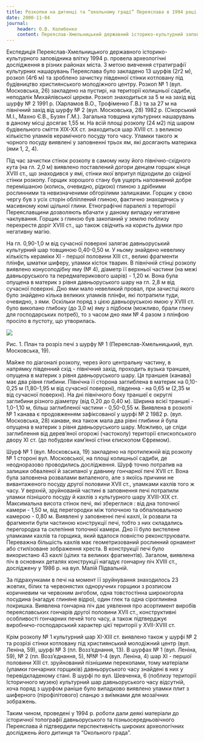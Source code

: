 ```yaml
---
title: Розкопки на дитинці та “окольному граді” Переяслава в 1994 році
date: 2000-11-04
journal:
    header: О.В. Колибенко
    content: Переяслав-Хмельницький державний історико-культурний заповідник
---
```


Експедиція Переяслав-Хмельницького державного історико-культурного заповідника влітку 1994 р. провела археологічні дослідження в різних районах міста. З метою вивчення стратиграфії культурних нашарувань Переяслава було закладено 13 шурфів (2ґ2 м), розкоп (4ґ6 м) та зроблено зачистку південної стінки котловану під будівництво християнського молодіжного центру.
Розкоп № 1 (вул. Московська, 26) закладено на пустирі, на території колишньої садиби, неподалік Михайлівської церкви. Розкоп знаходиться за 5 м на захід від шурфу № 2 1991 р. (Харламов В.О., Трофіменко Г.В.) та за 27 м на північний захід від шурфу № 2 (вул. Московська, 28) 1982 р. (Сікорський М.І., Махно Є.В., Бузян Г.М.). Загальна товщина культурних нашарувань в даному місці досягає 1,55 м. На всій площі розкопу (24 м2) під шаром будівельного сміття ХІХ-ХХ ст. знаходиться шар ХVІІІ ст. з великою кількістю уламків керамічного посуду того часу. Уламки такого ж чорного посуду виявлені у заповненні трьох ям, які досягають материка (ями 1, 2, 4).

Під час зачистки стінок розкопу в самому низу його північно-східного кута (на гл. 2,0 м) виявлено поставлений догори денцем горщик кінця ХVІІІ ст., що знаходився у ямі, стінки якої впритул підходили до східної стінки розкопу. Горщик хорошого стану був ущерть наповнений добре перемішаною (колись, очевидно, рідкою) глиною з дрібними рослинними та невизначеними обгорілими залишками. Горщик у свою чергу був з усіх сторін обліплений глиною, фактично знаходячись у масивному комі щільної глини. Етнографічні паралелі з території Переяславщини дозволяють вбачати у даному випадку негативне чаклування. Горщик з глиною був закопаний у землю поблизу перехрестя доріг ХVІІІ ст., що також свідчить на користь думки про негативну магію.

На гл. 0,90-1,0 м від сучасної поверхні залягає давньоруський культурний шар товщиною 0,40-0,50 м. У ньому знайдено невелику кількість кераміки XI - першої половини XIII ст., великі фрагменти плінфи, шматки шиферу, уламки кісток тварин. В північній стінці розкопу виявлено конусоподібну яму (№ 4), діаметр її верхньої частини (на межі давньоруського та передматерикового шарів) - 1,20 м. Вона була опущена в материк з рівня давньоруського шару на гл. 2,8 м від сучасної поверхні. Дно ями мало невеликий провал, при зачистці якого було знайдено кілька великих уламків плінфи, які потрапили туди, очевидно, з ями. Оскільки поряд з цією давньоруською ямою у ХVІІІ ст. було викопано глибоку (до 3,0 м) яму з підбоєм (можливо, брали глину для господарських потреб), то з часом дно ями № 4 разом з плінфою просіло в пустоту, що утворилась.

![](https://i.imgur.com/NpeW9Ur.gif)

Рис. 1. План та розріз печі з шурфу № 1 (Переяслав-Хмельницький, вул. Московська, 19).

Майже по діагоналі розкопу, через його центральну частину, в напрямку південний схід - північний захід, проходить вузька траншея, опущена в материк з рівня давньоруського шару. Ця траншея (канава) має два рівня глибини. Північна її сторона заглиблена в материк на 0,10-0,25 м (1,80-1,95 м від сучасної поверхні), південна - на 0,65 м (2,35 м від сучасної поверхні). На дні північного боку траншеї є округлі заглибини різного діаметру (від 0,20 до 0,40 м). Ширина всієї траншеї - 1,0-1,10 м, більш заглибленої частини - 0,50-0,55 м. Виявлена в розкопі № 1 канава є продовженням зафіксованої у шурфі № 2 1982 р. (вул. Московська, 28) канави, яка також мала два рівні глибини й була опущена в материк з рівня давньоруського шару. Можливо, це сліди заглиблення від дерев’яної огорожі (частоколу) території єпископського двору XI ст. (до побудови кам’яної стіни єпископом Єфремом).

Шурф № 1 (вул. Московська, 19) закладено на протилежній від розкопу № 1 стороні вул. Московської, на площі колишньої садиби, де неодноразово проводились дослідження. Шурф точно потрапив на залишки обваленої й засипаної у давнину гончарної печі ХVІІ ст. Вона була заповнена розвалами випаленого, але з якоїсь причини не вивантаженого посуду другої половини ХVІІ ст., уламками кахлів того ж часу. У верхній, зруйнованій частині в заповнення печі потрапили уламки пізнішого посуду й кахлів з культурного шару ХVІІІ-XIX ст. Максимальна висота стінок печі, які збереглися : від дна топочної камери - 1,50 м, від перегородки між топочною та обпалювальною камерою - 0,80 м. Виявлені у заповненні печі кахлі, їх розвали та фрагменти були частиною конструкції печі, тобто з них складались перегородка та склепіння топочної камери. Дно її було вистелене уламками кахлів та горщика, який вдалося повністю реконструювати. Переважна більшість кахлів має геометризований рослинний орнамент або стилізоване зображення хреста. В конструкції печі було використано 43 кахлі (цілих та великих фрагментів). Загалом, виявлена піч в основних деталях конструкції нагадує гончарну піч ХVІІІ ст., досліджену у 1986 р. на вул. Малій Підвальній.

За підрахунками в печі на момент її зруйнування знаходилось 23 жовтих, білих та червонястих одноручних горщики з розписом коричневим чи червоним ангобом, одна товстостінна широкогорла посудина (нагадує глиняне відро), один глек та одна сіроглиняна покришка. Виявлена гончарна піч дає уявлення про асортимент виробів переяславських гончарів другої половини ХVІІ ст., конструктивні особливості гончарних печей того часу, а також підтверджує виробничо-господарський характер цієї території у ХVІІ-ХVІІІ ст.

Крім розкопу № 1 культурний шар XI-XIII ст. виявлено також у шурфі № 2 та розрізі стінки котловану під християнський молодіжний центр (вул. Леніна, 59), шурфі № 3 (пл. Возз’єднання, 13). В шурфах № 1 (вул. Леніна, 59), № 2 (пл. Возз’єднання, 5), №№ 1-4 (вул. Леніна, 4) шар XI - першої половини XIII ст. зруйнований пізнішими перекопами, тому матеріали (уламки гончарних горщиків) давньоруського часу знайдені в них у перевідкладеному стані. В шурфі по вул. Шевченка, 6 (поблизу території Історичного музею) культурний шар давньоруського часу відсутній, хоча поряд з шурфом раніше було випадково виявлено уламки плит з шиферного (пірофілітового) сланцю з виїмками для мозаїчних зображень.

Таким чином, проведені у 1994 р. роботи дали деякі матеріали до історичної топографії давньоруського та пізньосередньовічного Переяслава й підтвердили перспективність широких археологічних досліджень його дитинця та “Окольного града”.